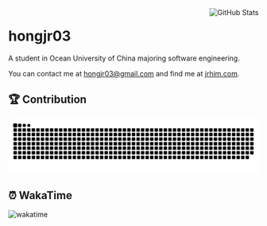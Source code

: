 <img align="right" src="https://github-readme-stats.vercel.app/api?username=hongjr03" alt="GitHub Stats" />

# hongjr03

A student in Ocean University of China majoring software engineering.

You can contact me at hongjr03@gmail.com and find me at [jrhim.com](https://jrhim.com/).

## 🏆 Contribution

<picture>
  <source media="(prefers-color-scheme: dark)" srcset="https://raw.githubusercontent.com/hongjr03/hongjr03/output/github-contribution-grid-snake-dark.svg" />
  <source media="(prefers-color-scheme: light)" srcset="https://raw.githubusercontent.com/hongjr03/hongjr03/output/github-contribution-grid-snake.svg" />
  <img alt="github contribution grid snake animation" src="https://raw.githubusercontent.com/hongjr03/hongjr03/output/github-contribution-grid-snake.svg" />
</picture>

## ⏰ WakaTime

<picture>
  <source media="(prefers-color-scheme: dark)" srcset="https://wakatime.com/share/@018ccd27-8ba7-4e89-8ab4-836a57a57f02/2663a31e-c9cb-4a09-866f-692b681c2147.svg" />
  <source media="(prefers-color-scheme: light)" srcset="https://wakatime.com/share/@018ccd27-8ba7-4e89-8ab4-836a57a57f02/80b7cacb-afa5-4ca7-a725-8c3aa42969a4.svg" />
  <img alt="wakatime" src="https://wakatime.com/share/@018ccd27-8ba7-4e89-8ab4-836a57a57f02/80b7cacb-afa5-4ca7-a725-8c3aa42969a4.svg" />
</picture>
